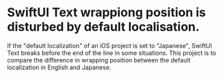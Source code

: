 # SwiftUI Text wrappiong position is disturbed by default localisation.

If the "default localization" of an iOS project is set to "Japanese", SwiftUI Text breaks before the end of the line in some situations. This project is to compare the difference in wrapping position between the default localization in English and Japanese.


